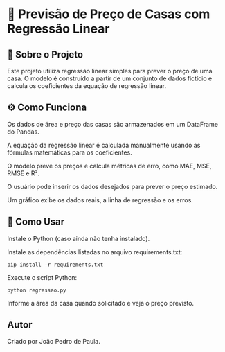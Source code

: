 # 🏡 Previsão de Preço de Casas com Regressão Linear

## 📌 Sobre o Projeto
Este projeto utiliza regressão linear simples para prever o preço de uma casa. O modelo é construído a partir de um conjunto de dados fictício e calcula os coeficientes da equação de regressão linear.

## ⚙️ Como Funciona

Os dados de área e preço das casas são armazenados em um DataFrame do Pandas.

A equação da regressão linear é calculada manualmente usando as fórmulas matemáticas para os coeficientes.

O modelo prevê os preços e calcula métricas de erro, como MAE, MSE, RMSE e R².

O usuário pode inserir os dados desejados para prever o preço estimado.

Um gráfico exibe os dados reais, a linha de regressão e os erros.

## 🚀 Como Usar

Instale o Python (caso ainda não tenha instalado).

Instale as dependências listadas no arquivo requirements.txt:

    pip install -r requirements.txt

Execute o script Python:

    python regressao.py
    
Informe a área da casa quando solicitado e veja o preço previsto.

## Autor

Criado por João Pedro de Paula.
